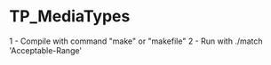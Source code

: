 # TP_MediaTypes

1 - Compile with command "make" or "makefile"
2 - Run with ./match 'Acceptable-Range'
